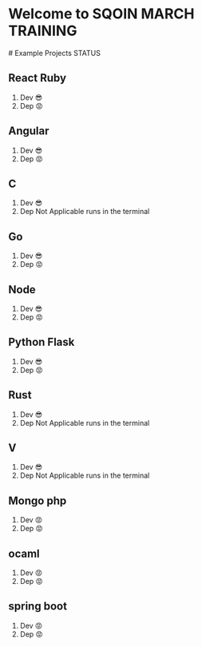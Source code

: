 <h1>Welcome to SQOIN MARCH TRAINING</h1>
# Example Projects STATUS

## React Ruby

1. Dev 😎
2. Dep 😡

## Angular

1. Dev 😎
2. Dep 😡

## C

1. Dev 😎
2. Dep Not Applicable runs in the terminal

## Go

1. Dev 😎
2. Dep 😡

## Node

1. Dev 😎
2. Dep 😡

## Python Flask

1. Dev 😎
2. Dep 😡

## Rust

1. Dev 😎
2. Dep Not Applicable runs in the terminal

## V

1. Dev 😎
2. Dep Not Applicable runs in the terminal

## Mongo php

1. Dev 😡
2. Dep 😡

## ocaml

1. Dev 😡
2. Dep 😡

## spring boot

1. Dev 😡
2. Dep 😡
